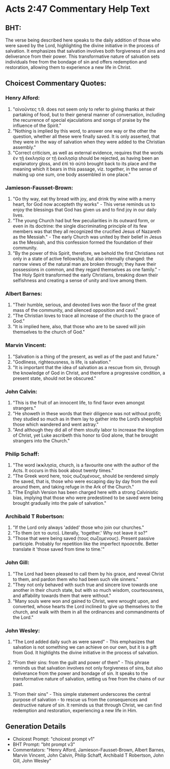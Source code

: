# Acts 2:47 Commentary Help Text

## BHT:
The verse being described here speaks to the daily addition of those who were saved by the Lord, highlighting the divine initiative in the process of salvation. It emphasizes that salvation involves both forgiveness of sins and deliverance from their power. This transformative nature of salvation sets individuals free from the bondage of sin and offers redemption and restoration, allowing them to experience a new life in Christ.

## Choicest Commentary Quotes:
### Henry Alford:
1. "αἰνοῦντες τ.θ. does not seem only to refer to giving thanks at their partaking of food, but to their general manner of conversation, including the recurrence of special ejaculations and songs of praise by the influence of the Spirit."
2. "Nothing is implied by this word, to answer one way or the other the question, whether all these were finally saved. It is only asserted, that they were in the way of salvation when they were added to the Christian assembly."
3. "Correct criticism, as well as external evidence, requires that the words ἐν τῇ ἐκκλησίᾳ or τῇ ἐκκλησίᾳ should be rejected, as having been an explanatory gloss, and ἐπὶ τὸ αὐτό brought back to its place and the meaning which it bears in this passage, viz. together, in the sense of making up one sum, one body assembled in one place."

### Jamieson-Fausset-Brown:
1. "Go thy way, eat thy bread with joy, and drink thy wine with a merry heart, for God now accepteth thy works" - This verse reminds us to enjoy the blessings that God has given us and to find joy in our daily lives.
2. "The young Church had but few peculiarities in its outward form, or even in its doctrine: the single discriminating principle of its few members was that they all recognized the crucified Jesus of Nazareth as the Messiah." - The early Church was united by their belief in Jesus as the Messiah, and this confession formed the foundation of their community.
3. "By the power of this Spirit, therefore, we behold the first Christians not only in a state of active fellowship, but also internally changed: the narrow views of the natural man are broken through; they have their possessions in common, and they regard themselves as one family." - The Holy Spirit transformed the early Christians, breaking down their selfishness and creating a sense of unity and love among them.

### Albert Barnes:
1. "Their humble, serious, and devoted lives won the favor of the great mass of the community, and silenced opposition and cavil."
2. "The Christian loves to trace all increase of the church to the grace of God."
3. "It is implied here, also, that those who are to be saved will join themselves to the church of God."

### Marvin Vincent:
1. "Salvation is a thing of the present, as well as of the past and future."
2. "Godliness, righteousness, is life, is salvation."
3. "It is important that the idea of salvation as a rescue from sin, through the knowledge of God in Christ, and therefore a progressive condition, a present state, should not be obscured."

### John Calvin:
1. "This is the fruit of an innocent life, to find favor even amongst strangers."
2. "He showeth in these words that their diligence was not without profit; they studied so much as in them lay to gather into the Lord’s sheepfold those which wandered and went astray."
3. "And although they did all of them stoutly labor to increase the kingdom of Christ, yet Luke ascribeth this honor to God alone, that he brought strangers into the Church."


### Philip Schaff:
1. "The word ἰϰϰλησία, church, is a favourite one with the author of the Acts. It occurs in this book about twenty times." 
2. "The Greek word here, τοὺς σωζομένους, should be rendered simply the saved, that is, those who were escaping day by day from the evil around them, and taking refuge in the Ark of the Church." 
3. "The English Version has been charged here with a strong Calvinistic bias, implying that those who were predestined to be saved were being brought gradually into the pale of salvation."

### Archibald T Robertson:
1. "If the Lord only always 'added' those who join our churches." 
2. "To them (επ το αυτο). Literally, 'together.' Why not leave it so?" 
3. "Those that were being saved (τους σωζομενους). Present passive participle. Probably for repetition like the imperfect προσετιθε. Better translate it 'those saved from time to time.'"

### John Gill:
1. "The Lord had been pleased to call them by his grace, and reveal Christ to them, and pardon them who had been such vile sinners."
2. "They not only behaved with such true and sincere love towards one another in their church state, but with so much wisdom, courteousness, and affability towards them that were without."
3. "Many souls were won and gained to Christ, were wrought upon, and converted, whose hearts the Lord inclined to give up themselves to the church, and walk with them in all the ordinances and commandments of the Lord."

### John Wesley:
1. "The Lord added daily such as were saved" - This emphasizes that salvation is not something we can achieve on our own, but it is a gift from God. It highlights the divine initiative in the process of salvation.

2. "From their sins: from the guilt and power of them" - This phrase reminds us that salvation involves not only forgiveness of sins, but also deliverance from the power and bondage of sin. It speaks to the transformative nature of salvation, setting us free from the chains of our past.

3. "From their sins" - This simple statement underscores the central purpose of salvation - to rescue us from the consequences and destructive nature of sin. It reminds us that through Christ, we can find redemption and restoration, experiencing a new life in Him.


## Generation Details
- Choicest Prompt: "choicest prompt v1"
- BHT Prompt: "bht prompt v3"
- Commentators: "Henry Alford, Jamieson-Fausset-Brown, Albert Barnes, Marvin Vincent, John Calvin, Philip Schaff, Archibald T Robertson, John Gill, John Wesley"
